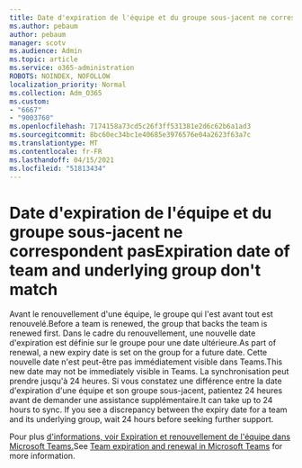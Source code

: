 ```yaml
---
title: Date d'expiration de l'équipe et du groupe sous-jacent ne correspondent pas
ms.author: pebaum
author: pebaum
manager: scotv
ms.audience: Admin
ms.topic: article
ms.service: o365-administration
ROBOTS: NOINDEX, NOFOLLOW
localization_priority: Normal
ms.collection: Adm_O365
ms.custom:
- "6667"
- "9003760"
ms.openlocfilehash: 7174158a73cd5c26f3ff531381e2d6c62b6a1ad3
ms.sourcegitcommit: 8bc60ec34bc1e40685e3976576e04a2623f63a7c
ms.translationtype: MT
ms.contentlocale: fr-FR
ms.lasthandoff: 04/15/2021
ms.locfileid: "51813434"
---
```

# <a name="expiration-date-of-team-and-underlying-group-dont-match"></a><span data-ttu-id="1b616-102">Date d'expiration de l'équipe et du groupe sous-jacent ne correspondent pas</span><span class="sxs-lookup"><span data-stu-id="1b616-102">Expiration date of team and underlying group don't match</span></span>

<span data-ttu-id="1b616-103">Avant le renouvellement d'une équipe, le groupe qui l'est avant tout est renouvelé.</span><span class="sxs-lookup"><span data-stu-id="1b616-103">Before a team is renewed, the group that backs the team is renewed first.</span></span> <span data-ttu-id="1b616-104">Dans le cadre du renouvellement, une nouvelle date d'expiration est définie sur le groupe pour une date ultérieure.</span><span class="sxs-lookup"><span data-stu-id="1b616-104">As part of renewal, a new expiry date is set on the group for a future date.</span></span> <span data-ttu-id="1b616-105">Cette nouvelle date n'est peut-être pas immédiatement visible dans Teams.</span><span class="sxs-lookup"><span data-stu-id="1b616-105">This new date may not be immediately visible in Teams.</span></span> <span data-ttu-id="1b616-106">La synchronisation peut prendre jusqu'à 24 heures. Si vous constatez une différence entre la date d'expiration d'une équipe et son groupe sous-jacent, patientez 24 heures avant de demander une assistance supplémentaire.</span><span class="sxs-lookup"><span data-stu-id="1b616-106">It can take up to 24 hours to sync. If you see a discrepancy between the expiry date for a team and its underlying group, wait 24 hours before seeking further support.</span></span>  

<span data-ttu-id="1b616-107">Pour plus [d'informations, voir Expiration et renouvellement de l'équipe dans Microsoft Teams.](https://docs.microsoft.com/microsoftteams/team-expiration-renewal)</span><span class="sxs-lookup"><span data-stu-id="1b616-107">See [Team expiration and renewal in Microsoft Teams](https://docs.microsoft.com/microsoftteams/team-expiration-renewal)  for more information.</span></span>

